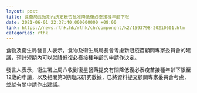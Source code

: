 ```yaml
---
layout: post
title: 食衞局長短期內決定是否批准降低復必泰接種年齡下限
date: 2021-06-01 22:37:40.000000000 +08:00
link: https://news.rthk.hk/rthk/ch/component/k2/1593798-20210601.htm
categories: rthk
---
```


食物及衞生局發言人表示，食物及衞生局局長會考慮新冠疫苗顧問專家委員會的建議，預計短期內可以就降低復必泰接種年齡的申請作決定。

發言人表示，衞生署上周六收到復星醫藥提交有關降低復必泰疫苗接種年齡下限至12歲的申請，以及相關第3期臨床研究數據，已將資料提交顧問專家委員會考慮，並就有關申請作出建議。
